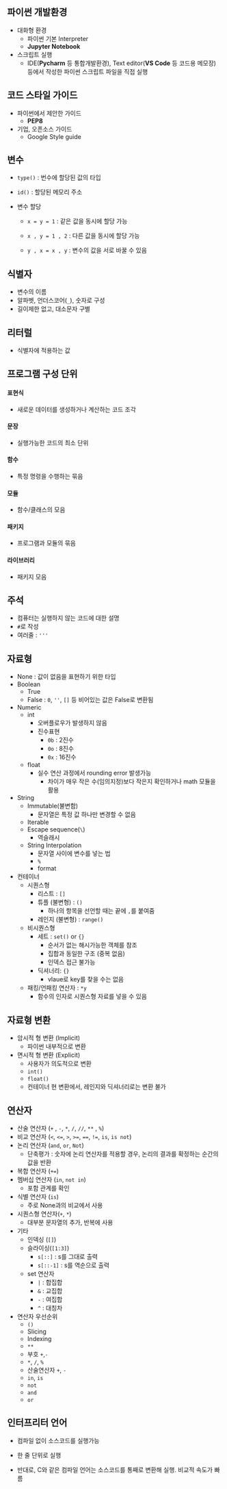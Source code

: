 ## 파이썬 개발환경

- 대화형 환경
  - 파이썬 기본 Interpreter
  - **Jupyter Notebook**
- 스크립트 실행
  - IDE(**Pycharm** 등 통합개발환경), Text editor(**VS Code** 등 코드용 메모장) 등에서 작성한 파이썬 스크립트 파일을 직접 실행



## 코드 스타일 가이드

- 파이썬에서 제안한 가이드
  - **PEP8**
- 기업, 오픈소스 가이드
  - Google Style guide



## 변수

- `type()` : 번수에 할당된 값의 타입

- `id()` : 할당된 메모리 주소

- 변수 할당

  - `x = y = 1` : 같은 값을 동시에 할당 가능

  - `x , y = 1 , 2` : 다른 값을 동시에 할당 가능
  - `y , x = x , y` : 변수의 값을 서로 바꿀 수 있음



## 식별자

- 변수의 이름
- 알파벳, 언더스코어(`_`), 숫자로 구성
- 길이제한 없고, 대소문자 구별



## 리터럴 

- 식별자에 적용하는 값



## 프로그램 구성 단위 

#### 표현식 

- 새로운 데이터를 생성하거나 계산하는 코드 조각

#### 문장

- 실행가능한 코드의 최소 단위

#### 함수

- 특정 명령을 수행하는 묶음

#### 모듈

- 함수/클래스의 모음

#### 패키지

- 프로그램과 모듈의 묶음

#### 라이브러리

- 패키지 모음



## 주석

- 컴퓨터는 실행하지 않는 코드에 대한 설명
- `#`로 작성
- 여러줄 : `'''` 



## 자료형

- None : 값이 없음을 표현하기 위한 타입 
- Boolean
  - True 
  - False : `0`, `''`, `[]` 등 비어있는 값은 False로 변환됨
- Numeric
  - int
    - 오버플로우가 발생하지 않음
    - 진수표현
      - `0b` : 2진수
      - `0o` : 8진수
      - `0x` : 16진수
  - float
    - 실수 연산 과정에서 rounding error 발생가능
      - 차이가 매우 작은 수(임의지정)보다 작은지 확인하거나 math 모듈을 활용
- String
  - Immutable(불변함)
    - 문자열은 특정 값 하나만 변경할 수 없음
  - Iterable
  - Escape sequence(`\`)
    - 역슬래시
  - String Interpolation
    - 문자열 사이에 변수를 넣는 법
    - `%`
    - format
- 컨테이너 
  - 시퀀스형
    - 리스트 :  `[]`
    - 튜플 (불변형) : `()`
      - 하나의 항목을 선언할 때는 끝에 `,`를 붙여줌
    - 레인지 (불변형) : `range()`
  - 비시퀀스형 
    - 세트 : `set()` or `{}`
      - 순서가 없는 해시가능한 객체를 참조
      - 집합과 동일한 구조 (중복 없음)
      - 인덱스 접근 불가능
    - 딕셔너리: `{}`
      - vlaue로 key를 찾을 수는 없음
  - 패킹/언패킹 연산자 : `*y`
    - 함수의 인자로 시퀀스형 자료를 넣을 수 있음

## 자료형 변환

- 암시적 형 변환 (Implicit)
  - 파이썬 내부적으로 변환
- 면시적 형 변환 (Explicit)
  - 사용자가 의도적으로 변환
  - `int()`
  - `float()`
  - 컨테이너 현 변환에서, 레인지와 딕셔너리로는 변환 불가



## 연산자

- 산술 연산자 (`+` , `-`,  `*`,  `/`,  `//`,  `**` , `%`)
- 비교 연산자 (`<`, `<=`, `>`, `>=`, `==`, `!=`, `is`, `is not`)
- 논리 연산자 (`and`, `or`, `Not`)
  - 단축평가 : 숫자에 논리 연산자를 적용할 경우, 논리의 결과를 확정하는 순간의 값을 반환
- 복합 연산자 (`+=`)
- 멤버십 연산자 (`in`, `not in`)
  - 포함 관계를 확인
- 식별 연산자 (`is`)
  - 주로 None과의 비교에서 사용
- 시퀀스형 연산자(`+`, `*`)
  - 대부분 문자열의 추가, 반복에 사용
- 기타
  - 인덱싱 (`[]`)
  - 슬라이싱(`[1:3]`)
    - `s[::]` : s를 그대로 출력
    - `s[::-1]` : s를 역순으로 출력
  - set 연산자
    - `|` : 합집합
    - `&` : 교집합
    - `-` : 여집합
    - `^` : 대칭차
- 연산자 우선순위
  - `()`
  - Slicing
  - Indexing
  - `**`
  - 부호 `+`,`-`
  - `*`, `/`, `%`
  - 산술연산자 `+`, `-`
  - `in`, `is`
  - `not`
  - `and`
  - `or`



## 인터프리터 언어

- 컴파일 없이 소스코드를 실행가능

- 한 줄 단위로 실행
- 반대로, C와 같은 컴파일 언어는 소스코드를 통째로 변환해 실행. 비교적 속도가 빠름
